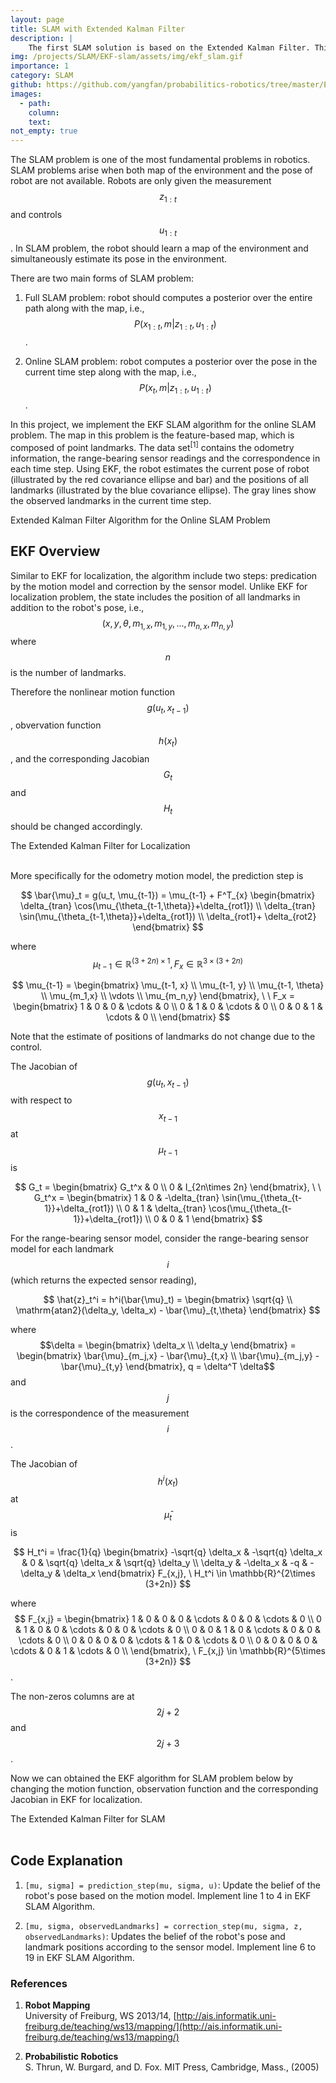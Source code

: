 ```yaml
---
layout: page
title: SLAM with Extended Kalman Filter 
description: |
    The first SLAM solution is based on the Extended Kalman Filter. This project implements an EKF SLAM system. Given the sensor readings and odometry information, the robot computes a feature-based map while simultaneously localizing itself.
img: /projects/SLAM/EKF-slam/assets/img/ekf_slam.gif
importance: 1
category: SLAM
github: https://github.com/yangfan/probabilitics-robotics/tree/master/EKF_SLAM
images:
  - path: 
    column: 
    text: 
not_empty: true
---
```


The SLAM problem is one of the most fundamental problems in robotics. SLAM problems arise when both map of the environment and the pose of robot are not available. Robots are only given the measurement $$z_{1:t}$$ and controls $$u_{1:t}$$. In SLAM problem, the robot should learn a map of the environment and simultaneously estimate its pose in the environment.

There are two main forms of SLAM problem:

1. Full SLAM problem: robot should computes a posterior over the entire path along with the map, i.e., 
   $$P(x_{1:t}, m|z_{1:t},u_{1:t})$$. 

2. Online SLAM problem: robot computes a posterior over the pose in the current time step along with the map, i.e., 
   $$P(x_t, m|z_{1:t},u_{1:t})$$.

In this project, we implement the EKF SLAM algorithm for the online SLAM problem. The map in this problem is the feature-based map, which is composed of point landmarks. The data set<sup>[1]</sup> contains the odometry information, the range-bearing sensor readings and the correspondence in each time step. Using EKF, the robot estimates the current pose of robot (illustrated by the red covariance ellipse and bar) and the positions of all landmarks (illustrated by the blue covariance ellipse). The gray lines show the observed landmarks in the current time step.
  <div class="row justify-content-center">
      <div class="col">
        <div class="w-50 mx-auto" style="background-color: white;">
            <img class="img-fluid" src="{{ 'projects/SLAM/EKF-slam/assets/img/ekf_slam.gif' | relative_url }}" alt=""/>
        </div>
      </div>
  </div>
  <div class="caption">
  Extended Kalman Filter Algorithm for the Online SLAM Problem
  </div>

## EKF Overview

Similar to EKF for localization, the algorithm include two steps: predication by the motion model and correction by the sensor model. Unlike EKF for localization problem, the state includes the position of all landmarks in addition to the robot's pose, i.e.,
$$
(x,y,\theta, m_{1,x}, m_{1,y}, ..., m_{n,x}, m_{n,y})
$$ where $$n$$ is the number of landmarks.

Therefore the nonlinear motion function $$g(u_t, x_{t-1})$$, obvervation function $$h(x_t)$$, and the corresponding Jacobian $$G_t$$ and $$H_t$$ should be changed accordingly.

<div class="row justify-content-center">
    <div class="col">
        <div class="w-50 mx-auto" style="background-color: white;">
            <img class="img-fluid" src="{{ 'projects/localization/EKF/assets/img/extended-kalman-filter.png' | relative_url }}" alt=""/>
        </div>
    </div>
</div>
<div class="caption">
The Extended Kalman Filter for Localization
</div>
<br/>

More specifically for the odometry motion model, the prediction step is

$$
\bar{\mu}_t = g(u_t, \mu_{t-1})  = \mu_{t-1} + F^T_{x}
    \begin{bmatrix}
        \delta_{tran} \cos(\mu_{\theta_{t-1,\theta}}+\delta_{rot1}) \\
        \delta_{tran} \sin(\mu_{\theta_{t-1,\theta}}+\delta_{rot1})  \\
        \delta_{rot1}+ \delta_{rot2} 
    \end{bmatrix}
$$

where $$\mu_{t-1}\in \mathbb{R}^{(3+2n)\times 1}, F_x \in \mathbb{R}^{3\times (3+2n)}$$

$$
\mu_{t-1} = 
    \begin{bmatrix}
    \mu_{t-1, x} \\
    \mu_{t-1, y} \\
    \mu_{t-1, \theta} \\
    \mu_{m_1,x} \\
    \vdots \\
    \mu_{m_n,y}
    \end{bmatrix},
     \ \ F_x = 
    \begin{bmatrix}
    1 & 0 & 0 & \cdots & 0 \\
    0 & 1 & 0 & \cdots & 0 \\
    0 & 0 & 1 & \cdots & 0 \\
    \end{bmatrix}
$$

Note that the estimate of positions of landmarks do not change due to the control.

The Jacobian of $$g(u_t, x_{t-1})$$ with respect to $$x_{t-1}$$ at $$\mu_{t-1}$$ is 

$$
G_t = 
\begin{bmatrix}
G_t^x & 0 \\
0 & I_{2n\times 2n}
\end{bmatrix}, \ \
G_t^x = 
\begin{bmatrix}
    1 & 0 & -\delta_{tran} \sin(\mu_{\theta_{t-1}}+\delta_{rot1}) \\
    0 & 1 & \delta_{tran} \cos(\mu_{\theta_{t-1}}+\delta_{rot1})  \\
    0 & 0 & 1 
\end{bmatrix}
$$

For the range-bearing sensor model, consider the range-bearing sensor model for each landmark $$i$$ (which returns the expected sensor reading),

$$
\hat{z}_t^i = h^i(\bar{\mu}_t) = 
\begin{bmatrix}
\sqrt{q} \\
\mathrm{atan2}(\delta_y, \delta_x) - \bar{\mu}_{t,\theta}
\end{bmatrix}
$$

where 
$$\delta = 
\begin{bmatrix}
    \delta_x \\
    \delta_y
\end{bmatrix} = 
\begin{bmatrix}
\bar{\mu}_{m_j,x} - \bar{\mu}_{t,x} \\
\bar{\mu}_{m_j,y} - \bar{\mu}_{t,y} 
\end{bmatrix},
q = \delta^T \delta$$
and $$j$$ is the correspondence of the measurement $$i$$.

The Jacobian of $$h^i(x_t)$$ at $$\bar{\mu}_t$$ is 

$$
H_t^i = \frac{1}{q} 
\begin{bmatrix}
-\sqrt{q} \delta_x & -\sqrt{q} \delta_x & 0 & \sqrt{q} \delta_x & \sqrt{q} \delta_y \\
\delta_y & -\delta_x & -q & -\delta_y & \delta_x
\end{bmatrix}
F_{x,j}, \  
H_t^i \in \mathbb{R}^{2\times (3+2n)}
$$

where
$$
F_{x,j} = 
\begin{bmatrix}
1 & 0 & 0 & 0 & \cdots & 0 & 0 & \cdots & 0 \\
0 & 1 & 0 & 0 & \cdots & 0 & 0 & \cdots & 0 \\
0 & 0 & 1 & 0 & \cdots & 0 & 0 & \cdots & 0 \\
0 & 0 & 0 & 0 & \cdots & 1 & 0 & \cdots & 0 \\
0 & 0 & 0 & 0 & \cdots & 0 & 1 & \cdots & 0 \\
\end{bmatrix}, \
F_{x,j} \in \mathbb{R}^{5\times (3+2n)}
$$. 

The non-zeros columns are at $$2j+2$$ and $$2j+3$$.

Now we can obtained the EKF algorithm for SLAM problem below by changing the motion function, observation function and the corresponding Jacobian in EKF for localization.

<div class="row justify-content-center">
    <div class="col">
        <div class="w-75 mx-auto" style="background-color: white;">
            <img class="img-fluid" src="{{ 'projects/SLAM/EKF-slam/assets/img/EKF-slam.png' | relative_url }}" alt=""/>
        </div>
    </div>
</div>
<div class="caption">
The Extended Kalman Filter for SLAM
</div>
<br/>

## Code Explanation

1. `[mu, sigma] = prediction_step(mu, sigma, u)`: Update the belief of the robot's pose based on the motion model. Implement line 1 to 4 in EKF SLAM Algorithm.

2. `[mu, sigma, observedLandmarks] = correction_step(mu, sigma, z, observedLandmarks)`: Updates the belief of the robot's pose and landmark positions according to the sensor model. Implement line 6 to 19 in EKF SLAM Algorithm.

### References

1. **Robot Mapping**  
   University of Freiburg, WS 2013/14, [http://ais.informatik.uni-freiburg.de/teaching/ws13/mapping/](http://ais.informatik.uni-freiburg.de/teaching/ws13/mapping/)

2. **Probabilistic Robotics**  
   S. Thrun, W. Burgard, and D. Fox. MIT Press, Cambridge, Mass., (2005)